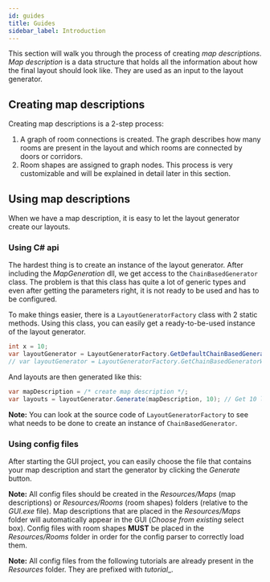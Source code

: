 ```yaml
---
id: guides
title: Guides
sidebar_label: Introduction
---
```


This section will walk you through the process of creating *map descriptions*. *Map description* is a data structure that holds all the information about how the final layout should look like. They are used as an input to the layout generator.

## Creating map descriptions
Creating map descriptions is a 2-step process:
1) A graph of room connections is created. The graph describes how many rooms are present in the layout and which rooms are connected by doors or corridors.
2) Room shapes are assigned to graph nodes. This process is very customizable and will be explained in detail later in this section.

## Using map descriptions
When we have a map description, it is easy to let the layout generator create our layouts.

### Using C# api
The hardest thing is to create an instance of the layout generator. After including the *MapGeneration* dll, we get access to the `ChainBasedGenerator` class. The problem is that this class has quite a lot of generic types and even after getting the parameters right, it is not ready to be used and has to be configured.

To make things easier, there is a `LayoutGeneratorFactory` class with 2 static methods. Using this class, you can easily get a ready-to-be-used instance of the layout generator.

```csharp
int x = 10;
var layoutGenerator = LayoutGeneratorFactory.GetDefaultChainBasedGenerator<int>();
// var layoutGenerator = LayoutGeneratorFactory.GetChainBasedGeneratorWithCorridors<int>(/* parameters */);
```

And layouts are then generated like this:

```csharp
var mapDescription = /* create map description */;
var layouts = layoutGenerator.Generate(mapDescription, 10); // Get 10 layouts
```

**Note:** You can look at the source code of `LayoutGeneratorFactory` to see what needs to be done to create an instance of `ChainBasedGenerator`.

### Using config files
After starting the GUI project, you can easily choose the file that contains your map description and start the generator by clicking the *Generate* button.

**Note:** All config files should be created in the _Resources/Maps_ (map descriptions) or _Resources/Rooms_ (room shapes) folders (relative to the _GUI.exe_ file). Map descriptions that are placed in the _Resources/Maps_ folder will automatically appear in the GUI (_Choose from existing_ select box). Config files with room shapes **MUST** be placed in the _Resources/Rooms_ folder in order for the config parser to correctly load them.

**Note:** All config files from the following tutorials are already present in the _Resources_ folder. They are prefixed with _tutorial__.